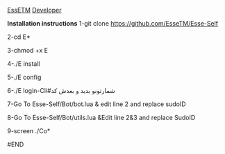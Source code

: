 [EssETM](https://t.me/EsseTM)
[Developer](Https://T.me/Sudo_Hack)

**Installation instructions**
1-git clone https://github.com/EsseTM/Esse-Self

2-cd E*

3-chmod +x E

4-./E install

5-./E config

6-./E login-Cli#شمارتونو بدید و بعدش کد

7-Go To Esse-Self/Bot/bot.lua & edit line 2 and replace sudoID

8-Go To Esse-Self/Bot/utils.lua &Edit line 2&3 and replace SudoID

9-screen ./Co*

#END
